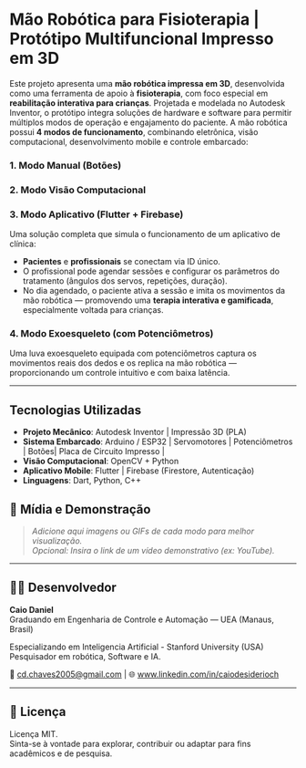 # Mão Robótica para Fisioterapia | Protótipo Multifuncional Impresso em 3D

Este projeto apresenta uma **mão robótica impressa em 3D**, desenvolvida como uma ferramenta de apoio à **fisioterapia**, com foco especial em **reabilitação interativa para crianças**. Projetada e modelada no Autodesk Inventor, o protótipo integra soluções de hardware e software para permitir múltiplos modos de operação e engajamento do paciente.
A mão robótica possui **4 modos de funcionamento**, combinando eletrônica, visão computacional, desenvolvimento mobile e controle embarcado:

### 1. Modo Manual (Botões)
### 2. Modo Visão Computacional
### 3. Modo Aplicativo (Flutter + Firebase)
Uma solução completa que simula o funcionamento de um aplicativo de clínica:
- **Pacientes** e **profissionais** se conectam via ID único.
- O profissional pode agendar sessões e configurar os parâmetros do tratamento (ângulos dos servos, repetições, duração).
- No dia agendado, o paciente ativa a sessão e imita os movimentos da mão robótica — promovendo uma **terapia interativa e gamificada**, especialmente voltada para crianças.

### 4. Modo Exoesqueleto (com Potenciômetros)
Uma luva exoesqueleto equipada com potenciômetros captura os movimentos reais dos dedos e os replica na mão robótica — proporcionando um controle intuitivo e com baixa latência.

---

## Tecnologias Utilizadas

- **Projeto Mecânico**: Autodesk Inventor | Impressão 3D (PLA)
- **Sistema Embarcado**: Arduino / ESP32 | Servomotores | Potenciômetros | Botões| Placa de Circuito Impresso |
- **Visão Computacional**: OpenCV + Python
- **Aplicativo Mobile**: Flutter | Firebase (Firestore, Autenticação)
- **Linguagens**: Dart, Python, C++

## 📸 Mídia e Demonstração

> _Adicione aqui imagens ou GIFs de cada modo para melhor visualização._  
> _Opcional: Insira o link de um vídeo demonstrativo (ex: YouTube)._

---

## 👨‍💻 Desenvolvedor

**Caio Daniel**  
Graduando em Engenharia de Controle e Automação — UEA (Manaus, Brasil) 

Especializando em Inteligencia Artificial - Stanford University (USA)
Pesquisador em robótica, Software e IA. 


📧 cd.chaves2005@gmail.com | 🌐 www.linkedin.com/in/caiodesiderioch

---

## 📄 Licença

Licença MIT.  
Sinta-se à vontade para explorar, contribuir ou adaptar para fins acadêmicos e de pesquisa.
